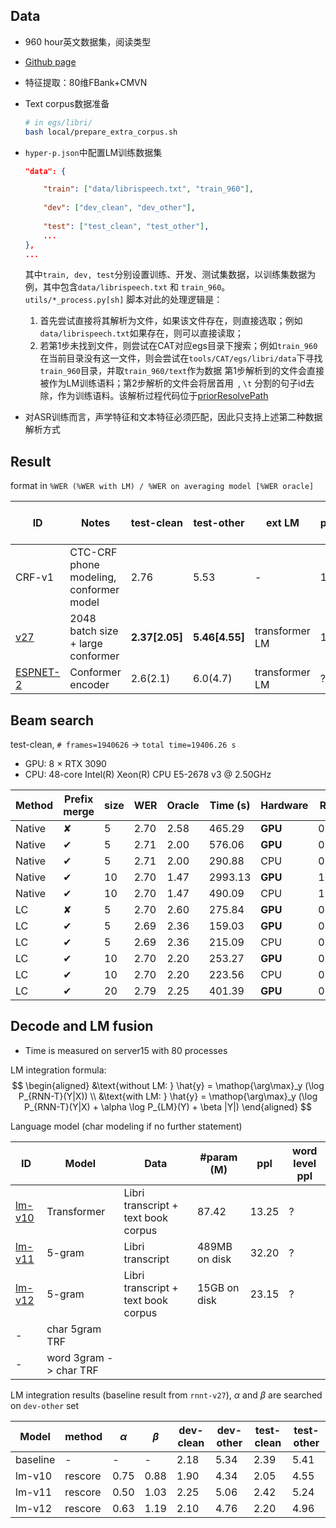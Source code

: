 ## Data
- 960 hour英文数据集，阅读类型
- [Github page](https://github.com/maxwellzh/Transducer-dev/tree/main/egs/libri)
- 特征提取：80维FBank+CMVN
- Text corpus数据准备

	```bash
	# in egs/libri/
	bash local/prepare_extra_corpus.sh
	```
- `hyper-p.json`中配置LM训练数据集
	```json
	"data": {
	
		"train": ["data/librispeech.txt", "train_960"],
		
		"dev": ["dev_clean", "dev_other"],
		
		"test": ["test_clean", "test_other"],
		...
	},
	...
	```
	其中`train, dev, test`分别设置训练、开发、测试集数据，以训练集数据为例，其中包含`data/librispeech.txt` 和 `train_960`。`utils/*_process.py[sh]` 脚本对此的处理逻辑是：
	1. 首先尝试直接将其解析为文件，如果该文件存在，则直接选取；例如`data/librispeech.txt`如果存在，则可以直接读取；
	2. 若第1步未找到文件，则尝试在CAT对应egs目录下搜索；例如`train_960`在当前目录没有这一文件，则会尝试在`tools/CAT/egs/libri/data`下寻找`train_960`目录，并取`train_960/text`作为数据
	第1步解析到的文件会直接被作为LM训练语料；第2步解析的文件会将居首用` `, `\t` 分割的句子id去除，作为训练语料。该解析过程代码位于[priorResolvePath](https://github.com/maxwellzh/Transducer-dev/blob/586501dfd9b01eb8300085812e77be846b4617b7/cat/utils/asr_process.py#L396-L428)
- 对ASR训练而言，声学特征和文本特征必须匹配，因此只支持上述第二种数据解析方式

## Result

format in `%WER (%WER with LM) / %WER on averaging model [%WER oracle]`

| ID                                                                                                 | Notes                                   | test-clean       | test-other       | ext LM         | \# params (M) |
| -------------------------------------------------------------------------------------------------- | --------------------------------------- | ---------------- | ---------------- | -------------- | ------------- |
| CRF-v1                                                                                             | CTC-CRF phone modeling, conformer model | 2.76             | 5.53             | -              | 115.12        |
| [v27](https://github.com/maxwellzh/Transducer-dev/tree/main/egs/libri/exp/rnnt-v27)                | 2048 batch size + large conformer       | **2.37\[2.05\]** | **5.46\[4.55\]** | transformer LM | 120.42        |
| [ESPNET-2](https://github.com/espnet/espnet/tree/master/egs2/librispeech/asr1#with-transformer-lm) | Conformer encoder                       | 2.6(2.1)         | 6.0(4.7)         | transformer LM | ?             |

## Beam search
test-clean, `# frames=1940626` -> `total time=19406.26 s`
- GPU: 8 $\times$ RTX 3090
- CPU: 48-core Intel(R) Xeon(R) CPU E5-2678 v3 @ 2.50GHz

| Method | Prefix merge | size | WER  | Oracle | Time (s) | Hardware | RTF  |
| ------ | ------------ | ---- | ---- | ------ | -------- | -------- | ---- |
| Native | ✘            | 5    | 2.70 | 2.58   | 465.29   | **GPU**  | 0.19 |
| Native | ✔            | 5    | 2.71 | 2.00   | 576.06   | **GPU**  | 0.24 |
| Native | ✔            | 5    | 2.71 | 2.00   | 290.88   | CPU      | 0.72 |
| Native | ✔            | 10   | 2.70 | 1.47   | 2993.13  | **GPU**  | 1.23 |
| Native | ✔            | 10   | 2.70 | 1.47   | 490.09   | CPU      | 1.21 |
| LC     | ✘            | 5    | 2.70 | 2.60   | 275.84   | **GPU**  | 0.11 |
| LC     | ✔            | 5    | 2.69 | 2.36   | 159.03   | **GPU**  | 0.07 |
| LC     | ✔            | 5    | 2.69 | 2.36   | 215.09   | CPU      | 0.53 |
| LC     | ✔            | 10   | 2.70 | 2.20   | 253.27   | **GPU**  | 0.10 |
| LC     | ✔            | 10   | 2.70 | 2.20   | 223.56   | CPU      | 0.55 | 
| LC     | ✔            | 20   | 2.79 | 2.25   | 401.39   | **GPU**  | 0.17 |


## Decode and LM fusion

- Time is measured on server15 with 80 processes

LM integration formula:
$$
\begin{aligned}
&\text{without LM: } \hat{y} = \mathop{\arg\max}_y (\log P_{RNN-T}(Y|X)) \\
&\text{with LM: } \hat{y} = \mathop{\arg\max}_y (\log P_{RNN-T}(Y|X) + \alpha \log P_{LM}(Y) + \beta |Y|)
\end{aligned}
$$

Language model (char modeling if no further statement)

| ID                                                                                               | Model                  | Data                                | \#param (M)   | ppl   | word level ppl |
| ------------------------------------------------------------------------------------------------ | ---------------------- | ----------------------------------- | ------------- | ----- | -------------- |
| [lm-v10](https://github.com/maxwellzh/Transducer-dev/tree/main/egs/libri/exp/lm-v10)             | Transformer            | Libri transcript + text book corpus | 87.42         | 13.25 | ?              |
| [lm-v11](https://github.com/maxwellzh/Transducer-dev/tree/main/egs/libri/exp/lm-v11-trans-5gram) | 5-gram                 | Libri transcript                    | 489MB on disk | 32.20 | ?              |
| [lm-v12](https://github.com/maxwellzh/Transducer-dev/tree/main/egs/libri/exp/lm-v12-large-5ram)  | 5-gram                 | Libri transcript + text book corpus | 15GB on disk  | 23.15 | ?              | 
| -                                                                                                | char 5gram TRF         |                                     |               |       |                |
| -                                                                                                | word 3gram -> char TRF |                                     |               |       |                |

LM integration results (baseline result from `rnnt-v27`), $\alpha$ and $\beta$ are searched on `dev-other` set

| Model    | method  | $\alpha$ | $\beta$ | dev-clean | dev-other | test-clean | test-other |
| -------- | ------- | -------- | ------- | --------- | --------- | ---------- | ---------- |
| baseline | -       | -        | -       | 2.18      | 5.34      | 2.39       | 5.41       |
| lm-v10   | rescore | 0.75     | 0.88    | 1.90      | 4.34      | 2.05       | 4.55       |
| lm-v11   | rescore | 0.50     | 1.03    | 2.25      | 5.06      | 2.42       | 5.24       |
| lm-v12   | rescore | 0.63     | 1.19    | 2.10      | 4.76      | 2.20       | 4.96       | 
